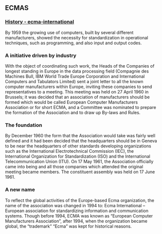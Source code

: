 ## ECMAS

### [History - ecma-international](https://www.ecma-international.org/about-ecma/history/)

By 1959 the growing use of computers, built by several different manufacturers, showed the necessity for standardization in operational techniques, such as programming, and also input and output codes.

### A initiative driven by industry

With the object of coordinating such work, the Heads of the Companies of longest standing in Europe in the data processing field (Compagnie des Machines Bull, IBM World Trade Europe Corporation and International Computers and Tabulators Limited) sent a joint letter to all the known computer manufacturers within Europe, inviting these companies to send representatives to a meeting. This meeting was held on 27 April 1960 in Brussels; it was decided that an association of manufacturers should be formed which would be called European Computer Manufacturers Association or for short ECMA, and a Committee was nominated to prepare the formation of the Association and to draw up By-laws and Rules.

### The foundation

By December 1960 the form that the Association would take was fairly well defined and it had been decided that the headquarters should be in Geneva to be near the headquarters of other standards developing organizations such as the International Electrotechnical Commission (IEC), the International Organization for Standardization (ISO) and the International Telecommunication Union (ITU). On 17 May 1961, the Association officially came into being and all those companies which attended the original meeting became members. The constituent assembly was held on 17 June 1961.

### A new name

To reflect the global activities of the Europe-based Ecma organization, the name of the association was changed in 1994 to: Ecma International – European association for standardizing information and communication systems. Though before 1994, ECMA was known as “European Computer Manufacturers Association”, after 1994, when the organization became global, the “trademark” “Ecma” was kept for historical reasons.
